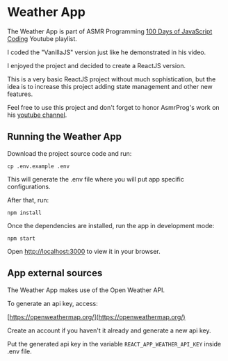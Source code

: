 # Weather App

The Weather App is part of ASMR Programming [100 Days of JavaScript Coding](https://www.youtube.com/watch?v=DfDPJqD3FjI&list=PLkC56g8fboI0HghByzVuD2Vz8ROUXfF_j&ab_channel=AsmrProg) Youtube playlist.

I coded the "VanillaJS" version just like he demonstrated in his video.

I enjoyed the project and decided to create a ReactJS version.

This is a very basic ReactJS project without much sophistication, but the idea is to increase this project adding state management and other new features.

Feel free to use this project and don't forget to honor AsmrProg's work on his  [youtube channel](https://www.youtube.com/@AsmrProg).

## Running the Weather App

Download the project source code and run:

`cp .env.example .env`

This will generate the .env file where you will put app specific configurations.

After that, run:

`npm install`

Once the dependencies are installed, run the app in development mode:

`npm start`

Open [http://localhost:3000](http://localhost:3000) to view it in your browser.

## App external sources

The Weather App makes use of the Open Weather API.

To generate an api key, access:

[https://openweathermap.org/](https://openweathermap.org/)

Create an account if you haven't it already and generate a new api key.

Put the generated api key in the variable `REACT_APP_WEATHER_API_KEY` inside .env file.
